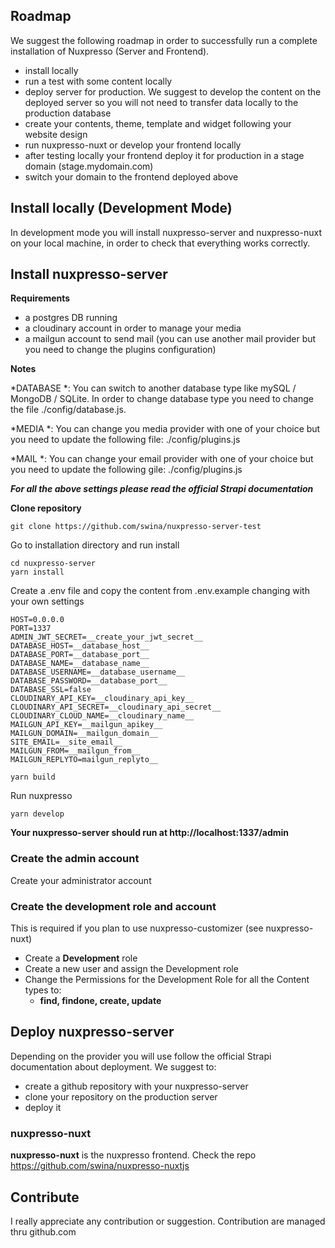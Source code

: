 ## Roadmap

We suggest the following roadmap in order to successfully run a complete installation of Nuxpresso (Server and Frontend).

- install locally
- run a test with some content locally
- deploy server for production. We suggest to develop the content on the deployed server so you will not need to transfer data locally to the production database
- create your contents, theme, template and widget following your website design
- run nuxpresso-nuxt or develop your frontend locally
- after testing locally your frontend deploy it for production in a stage domain (stage.mydomain.com)
- switch your domain to the frontend deployed above


## Install locally (Development Mode)

In development mode you will install nuxpresso-server and nuxpresso-nuxt on your local machine, in order to check that everything works correctly.

## Install nuxpresso-server

**Requirements**

- a postgres DB running
- a cloudinary account in order to manage your media
- a mailgun account to send mail (you can use another mail provider but you need to change the plugins configuration)

**Notes**

*DATABASE *: You can switch to another database type like mySQL / MongoDB / SQLite. In order to change database type you need to change the file ./config/database.js.

*MEDIA *: You can change you media provider with one of your choice but you need to update the following file: ./config/plugins.js

*MAIL *: You can change your email provider with one of your choice but you need to update the following gile: ./config/plugins.js

***For all the above settings please read the official Strapi documentation***

**Clone repository**

```
git clone https://github.com/swina/nuxpresso-server-test
```

Go to installation directory and run install

```
cd nuxpresso-server
yarn install
```


Create a .env file  and copy the content from .env.example changing with your own settings

```
HOST=0.0.0.0
PORT=1337
ADMIN_JWT_SECRET=__create_your_jwt_secret__
DATABASE_HOST=__database_host__
DATABASE_PORT=__database_port__
DATABASE_NAME=__database_name__
DATABASE_USERNAME=__database_username__
DATABASE_PASSWORD=__database_port__
DATABASE_SSL=false
CLOUDINARY_API_KEY=__cloudinary_api_key__
CLOUDINARY_API_SECRET=__cloudinary_api_secret__
CLOUDINARY_CLOUD_NAME=__cloudinary_name__
MAILGUN_API_KEY=__mailgun_apikey__
MAILGUN_DOMAIN=__mailgun_domain__
SITE_EMAIL=__site_email__
MAILGUN_FROM=__mailgun_from__
MAILGUN_REPLYTO=mailgun_replyto__
```

```
yarn build
```

Run nuxpresso

```
yarn develop
```

**Your nuxpresso-server should run at http://localhost:1337/admin**

### Create the admin account

Create your administrator account


### Create the development role and account

This is required if you plan to use nuxpresso-customizer (see nuxpresso-nuxt)

- Create a **Development** role
- Create a new user and assign the Development role
- Change the Permissions for the Development Role for all the Content types to:
  - **find, findone, create, update**

## Deploy nuxpresso-server

Depending on the provider you will use follow the official Strapi documentation about deployment.
We suggest to:
- create a github repository with your nuxpresso-server 
- clone your repository on the production server
- deploy it

### nuxpresso-nuxt

**nuxpresso-nuxt** is the nuxpresso frontend. Check the repo https://github.com/swina/nuxpresso-nuxtjs


## Contribute

I really appreciate any contribution or suggestion. Contribution are managed thru github.com


